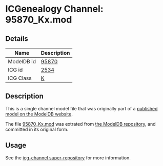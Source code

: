 # ICGenealogy Channel: 95870\_Kx.mod

## Details

Name | Description
---- | -----------
ModelDB id | [95870](http://senselab.med.yale.edu/ModelDB/ShowModel.cshtml?model=95870)
ICG id | [2534](http://icg.neurotheory.ox.ac.uk/channels/1/2534)
ICG Class | [K](http://icg.neurotheory.ox.ac.uk/channels/1)

## Description

This is a single channel model file that was originally part of a [published model on the ModelDB website](http://senselab.med.yale.edu/mModelDB/ShowModel.cshtml?model=95870).

The file [95870\_Kx.mod](95870_Kx.mod) was extrated from [the ModelDB repository](http://senselab.med.yale.edu/ModelDB/ShowModel.cshtml?model=95870), and committed in its original form.

## Usage

See the [icg-channel super-repository](https://github.com/icgenealogy/icg-channels) for more information.